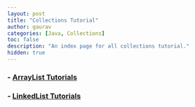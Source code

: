 ```yaml
---
layout: post
title: "Collections Tutorial"
author: gaurav
categories: [Java, Collections]
toc: false
description: "An index page for all collections tutorial."
hidden: true
---
```


### - [ArrayList Tutorials](/arraylist-tutorials/)

### - [LinkedList Tutorials](/linkedlist-tutorials/)

